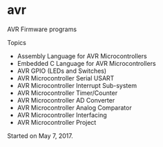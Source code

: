 # avr
AVR Firmware programs

Topics
* Assembly Language for AVR Microcontrollers
* Embedded C Language for AVR Microcontrollers
* AVR GPIO (LEDs and Switches)
* AVR Microcontroller Serial USART
* AVR Microcontroller Interrupt Sub-system
* AVR Microcontroller Timer/Counter
* AVR Microcontroller AD Converter
* AVR Microcontroller Analog Comparator
* AVR Microcontroller Interfacing
* AVR Microcontroller Project

Started on May 7, 2017.
